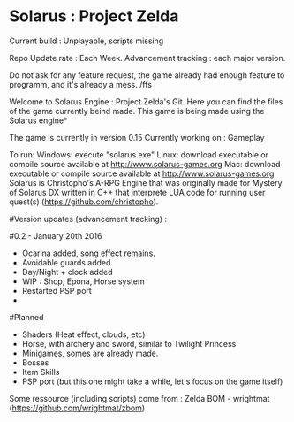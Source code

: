 # Solarus : Project Zelda

Current build : Unplayable, scripts missing

Repo Update rate : Each Week.
Advancement tracking : each major version.

Do not ask for any feature request, the game already had enough feature to programm, and it's already a mess. /ffs

Welcome to Solarus Engine : Project Zelda's Git. Here you can find the files of the game currently beind made.
This game is being made using the Solarus engine*

The game is currently in version 0.15
Currently working on : Gameplay

To run: Windows: execute "solarus.exe" Linux: download executable or compile source available at http://www.solarus-games.org         Mac: download executable or compile source available at http://www.solarus-games.org
Solarus is Christopho's A-RPG Engine that was originally made for Mystery of Solarus DX written in C++ that interprete LUA code for running user quest(s) (https://github.com/christopho).

#Version updates (advancement tracking) :

#0.2 - January 20th 2016
- Ocarina added, song effect remains.
- Avoidable guards added
- Day/Night + clock added
- WIP : Shop, Epona, Horse system
- Restarted PSP port
- 

#Planned
- Shaders (Heat effect, clouds, etc)
- Horse, with archery and sword, similar to Twilight Princess
- Minigames, somes are already made.
- Bosses
- Item Skills
- PSP port (but this one might take a while, let's focus on the game itself)

Some ressource (including scripts) come from : Zelda BOM - wrightmat (https://github.com/wrightmat/zbom)
